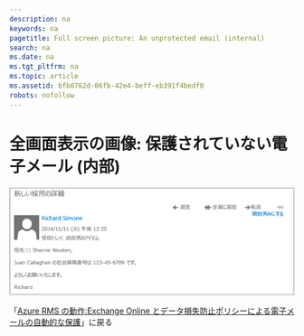 ```yaml
---
description: na
keywords: na
pagetitle: Full screen picture: An unprotected email (internal)
search: na
ms.date: na
ms.tgt_pltfrm: na
ms.topic: article
ms.assetid: bfb0762d-06fb-42e4-beff-eb391f4bedf0
robots: nofollow
---
```

# 全画面表示の画像: 保護されていない電子メール (内部)
![](../Image/AzRMS_DLPUnprotectedEmail.png)

「[Azure RMS の動作:Exchange Online とデータ損失防止ポリシーによる電子メールの自動的な保護](http://technet.microsoft.com/library/jj585026.aspx)」に戻る

